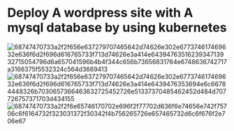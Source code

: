  # Deploy A wordpress site with  A mysql database by using kubernetes  

 ![68747470733a2f2f656e637279707465642d74626e302e677374617469632e636f6d2f696d616765733f713d74626e3a414e6439476351623934713932715054796d6a657041596b4b4f344c656b73656831764e6748636742717a3166375f5532324c564d3669413](https://github.com/Ranaahmedit/wordpress-project/assets/127610751/dd130464-d9c9-4264-95e6-24d24f6ade87)
![68747470733a2f2f656e637279707465642d74626e302e677374617469632e636f6d2f696d616765733f713d74626e3a414e6439476353694e6c66784448326b7030657366463632725452726e51337370485462452d484d707726757371703d434155](https://github.com/Ranaahmedit/wordpress-project/assets/127610751/8a5e7649-163e-4800-b29c-8b8bfdc51037)
![68747470733a2f2f6e65746170702e696f2f77702d636f6e74656e742f75706c6f6164732f323031372f30342f4b756265726e657465732d6c6f676f2e706e67](https://github.com/Ranaahmedit/wordpress-project/assets/127610751/cd720a5c-684a-4cdd-8cff-5b3752114efd)


